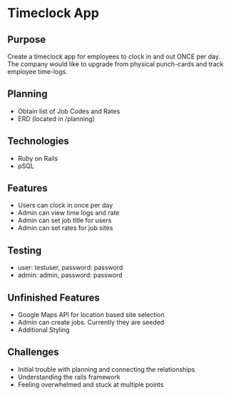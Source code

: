 # Timeclock App

## Purpose

Create a timeclock app for employees to clock in and out ONCE per day. The company would like to upgrade from physical punch-cards and track employee time-logs.

## Planning

* Obtain list of Job Codes and Rates
* ERD (located in /planning)

## Technologies

* Ruby on Rails
* pSQL

## Features

* Users can clock in once per day
* Admin can view time logs and rate
* Admin can set job title for users
* Admin can set rates for job sites

## Testing
* user: testuser, password: password
* admin: admin, password: password

## Unfinished Features

* Google Maps API for location based site selection
* Admin can create jobs. Currently they are seeded
* Additional Styling

## Challenges

* Initial trouble with planning and connecting the relationships
* Understanding the rails framework
* Feeling overwhelmed and stuck at multiple points

